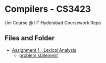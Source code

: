 # Compilers - CS3423

Uni Course @ IIT Hyderabad
Coursework Repo

## Files and Folder
+ [Assignment 1 - Lexical Analysis](https://github.com/Aditya-b03/Compilers/tree/main/LexicalAnalysis)
	+ [problem statement](https://github.com/Aditya-b03/Compilers/blob/main/LexicalAnalysis/ProblemStatement.pdf)
